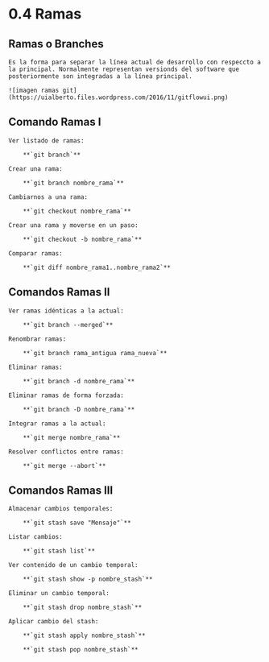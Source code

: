 # 0.4  Ramas

## Ramas o Branches

	Es la forma para separar la línea actual de desarrollo con respeccto a la principal. Normalmente representan versionds del software que posteriormente son integradas a la línea principal.

	![imagen ramas git](https://uialberto.files.wordpress.com/2016/11/gitflowui.png)

## Comando Ramas I

	Ver listado de ramas:

		**`git branch`**

	Crear una rama:

		**`git branch nombre_rama`**

	Cambiarnos a una rama:

		**`git checkout nombre_rama`**

	Crear una rama y moverse en un paso:

		**`git checkout -b nombre_rama`**

	Comparar ramas:

		**`git diff nombre_rama1..nombre_rama2`**

## Comandos Ramas II

	Ver ramas idénticas a la actual:

		**`git branch --merged`**

	Renombrar ramas:

		**`git branch rama_antigua rama_nueva`**

	Eliminar ramas:

		**`git branch -d nombre_rama`**

	Eliminar ramas de forma forzada:

		**`git branch -D nombre_rama`**

	Integrar ramas a la actual:

		**`git merge nombre_rama`**

	Resolver conflictos entre ramas:

		**`git merge --abort`**

## Comandos Ramas III

	Almacenar cambios temporales:

		**`git stash save "Mensaje"`**

	Listar cambios:

		**`git stash list`**

	Ver contenido de un cambio temporal:

		**`git stash show -p nombre_stash`**

	Eliminar un cambio temporal:

		**`git stash drop nombre_stash`**

	Aplicar cambio del stash:

		**`git stash apply nombre_stash`**

		**`git stash pop nombre_stash`**

